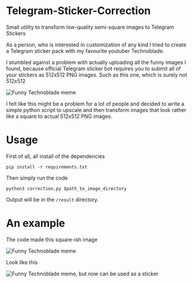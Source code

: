 # Telegram-Sticker-Correction
Small utility to transform low-quality semi-square images to Telegram Stickers

As a person, who is interested in customization of any kind I tried to create a Telegram sticker pack with my favourite youtuber Technoblade.

I stumbled against a problem with actually uploading all the funny images I found, because official Telegram sticker bot requires you to submit all of your stickers as 512x512 PNG images.
Such as this one, which is surely not 512x512


![Funny Technoblade meme](https://i.pinimg.com/564x/9f/37/b4/9f37b45edc29aaf8ee38857d9d3ddf15.jpg)


I felt like this might be a problem for a lot of people and decided to write a simple python script to upscale and then transform images that look rather like a square to actual 512x512 PNG images.


# Usage

First of all, all install of the dependencies
```
pip install -r requirements.txt
```

Then simply run the code

```
python3 correction.py $path_to_image_directory
```

Output will be in the `/result` directory.

# An example

The code made this square-ish image

![Funny Technoblade meme](https://i.pinimg.com/564x/9f/37/b4/9f37b45edc29aaf8ee38857d9d3ddf15.jpg)

Look like this 

![Funny Technoblade meme, but now can be used as a sticker](https://i.pinimg.com/564x/83/65/4d/83654d826adcffba59a75a4e16b57a53.jpg)